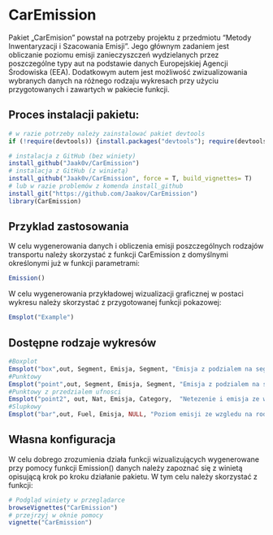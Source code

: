 
<!-- README.md is generated from README.Rmd. Please edit that file -->

# CarEmission

<!-- badges: start -->

<!-- badges: end -->

Pakiet „CarEmision” powstał na potrzeby projektu z przedmiotu “Metody
Inwentaryzacji i Szacowania Emisji”. Jego głównym zadaniem jest
obliczanie poziomu emisji zanieczyszczeń wydzielanych przez poszczególne
typy aut na podstawie danych Europejskiej Agencji Środowiska (EEA).
Dodatkowym autem jest możliwość zwizualizowania wybranych danych na
różnego rodzaju wykresach przy użyciu przygotowanych i zawartych w
pakiecie funkcji.

## Proces instalacji pakietu:

``` r
# w razie potrzeby należy zainstalować pakiet devtools
if (!require(devtools)) {install.packages("devtools"); require(devtools)}

# instalacja z GitHub (bez winiety)
install_github("Jaak0v/CarEmission")
# instalacja z GitHub (z winietą)
install_github("Jaak0v/CarEmission", force = T, build_vignettes= T)
# lub w razie problemów z komenda install_github
install_git("https://github.com/Jaakov/CarEmission")
library(CarEmission)
```

## Przyklad zastosowania

W celu wygenerowania danych i obliczenia emisji poszczególnych rodzajów
transportu należy skorzystać z funkcji CarEmission z domyślnymi
określonymi już w funkcji parametrami:

``` r
Emission()
```

W celu wygenerowania przykładowej wizualizacji graficznej w postaci
wykresu należy skorzystać z przygotowanej funkcji pokazowej:

``` r
Emsplot("Example")
```

## Dostępne rodzaje wykresów

``` r
#Boxplot
Emsplot("box",out, Segment, Emisja, Segment, "Emisja z podzialem na segment")
#Punktowy
Emsplot("point",out, Segment, Emisja, Segment, "Emisja z podzialem na segment")
#Punktowy z przedzialem ufnosci
Emsplot("point2", out, Nat, Emisja, Category,  "Netezenie i emisja ze wzgledu na kategorie")
#Slupkowy
Emsplot("bar",out, Fuel, Emisja, NULL, "Poziom emisji ze wzgledu na rodzaj paliwa")
```

## Własna konfiguracja

W celu dobrego zrozumienia działa funkcji wizualizujących wygenerowane
przy pomocy funkcji Emission() danych należy zapoznać się z winietą
opisującą krok po kroku działanie pakietu. W tym celu należy skorzystać
z funkcji:

``` r
# Podgląd winiety w przeglądarce
browseVignettes("CarEmission")
# przejrzyj w oknie pomocy
vignette("CarEmission")
```
